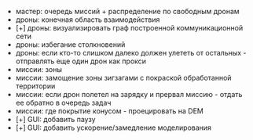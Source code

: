 - мастер: очередь миссий + распределение по свободным дронам
- дроны: конечная область взаимодействия
- [+] дроны: визуализировать граф построенной коммуникационной сети
- дроны: избегание столкновений
- дроны: если кто-то слишком далеко должен улететь от остальных - отправлять еще один дрон как прокси
- миссии: зоны
- миссии: замощение зоны зигзагами с покраской обработанной территории
- миссии: если дрон полетел на зарядку и прервал миссию - отдать ее обратно в очередь задач
- миссии: где покрытие конусом - проецировать на DEM
- [+] GUI: добавить паузу
- [+] GUI: добавить ускорение/замедление моделирования